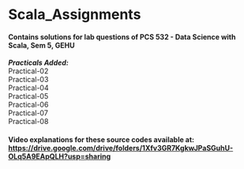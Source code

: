 # Scala_Assignments

#### Contains solutions for lab questions of PCS 532 - Data Science with Scala, Sem 5, GEHU<br />
_**Practicals Added:**_<br />
Practical-02<br />
Practical-03<br />
Practical-04<br />
Practical-05<br />
Practical-06<br />
Practical-07<br />
Practical-08<br />

#### Video explanations for these source codes available at: https://drive.google.com/drive/folders/1Xfv3GR7KgkwJPaSGuhU-OLq5A9EApQLH?usp=sharing
